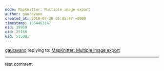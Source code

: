 ```yaml
---
node: MapKnitter: Multiple image export
author: gauravano
created_at: 2019-07-30 05:05:47 +0000
timestamp: 1564463147
nid: 19969
cid: 25166
uid: 515081
---
```




[gauravano](../profile/gauravano) replying to: [MapKnitter: Multiple image export](../notes/divyabaid16/07-03-2019/mapknitter-multiple-image-export)

----
test comment